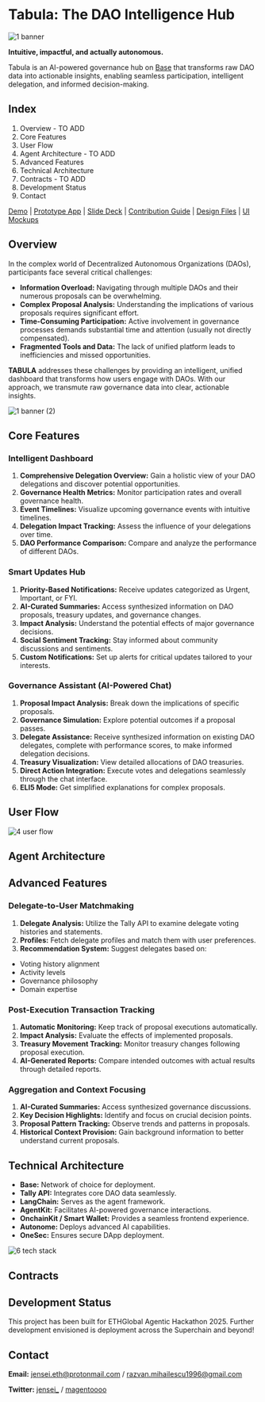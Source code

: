 # Tabula: The DAO Intelligence Hub

![1  banner](https://github.com/user-attachments/assets/ea8943e6-863d-4146-8309-da0640702959)


**Intuitive, impactful, and actually autonomous.**

Tabula is an AI-powered governance hub on [Base](https://www.base.org/) that transforms raw DAO data into actionable insights, enabling seamless participation, intelligent delegation, and informed decision-making.

## Index

1. Overview - TO ADD
2. Core Features
3. User Flow
4. Agent Architecture - TO ADD
5. Advanced Features
6. Technical Architecture
7. Contracts - TO ADD
8. Development Status
9. Contact

[Demo]() | [Prototype App]() | [Slide Deck]() | [Contribution Guide]() | [Design Files]() | [UI Mockups]()

## Overview

In the complex world of Decentralized Autonomous Organizations (DAOs), participants face several critical challenges:

- **Information Overload:** Navigating through multiple DAOs and their numerous proposals can be overwhelming.
- **Complex Proposal Analysis:** Understanding the implications of various proposals requires significant effort.
- **Time-Consuming Participation:** Active involvement in governance processes demands substantial time and attention (usually not directly compensated).
- **Fragmented Tools and Data:** The lack of unified platform leads to inefficiencies and missed opportunities.

**TABULA** addresses these challenges by providing an intelligent, unified dashboard that transforms how users engage with DAOs. With our approach, we transmute raw governance data into clear, actionable insights.

![1  banner (2)](https://github.com/user-attachments/assets/8e2beb15-be4e-4611-ad94-297c2ae27b36)

## Core Features

### Intelligent Dashboard

1. **Comprehensive Delegation Overview:** Gain a holistic view of your DAO delegations and discover potential opportunities.
2. **Governance Health Metrics:** Monitor participation rates and overall governance health.
3. **Event Timelines:** Visualize upcoming governance events with intuitive timelines.
4. **Delegation Impact Tracking:** Assess the influence of your delegations over time.
5. **DAO Performance Comparison:** Compare and analyze the performance of different DAOs.

### Smart Updates Hub

1. **Priority-Based Notifications:** Receive updates categorized as Urgent, Important, or FYI.
2. **AI-Curated Summaries:** Access synthesized information on DAO proposals, treasury updates, and governance changes.
3. **Impact Analysis:** Understand the potential effects of major governance decisions.
4. **Social Sentiment Tracking:** Stay informed about community discussions and sentiments.
5. **Custom Notifications:** Set up alerts for critical updates tailored to your interests.

### Governance Assistant (AI-Powered Chat)

1. **Proposal Impact Analysis:** Break down the implications of specific proposals.
2. **Governance Simulation:** Explore potential outcomes if a proposal passes.
3. **Delegate Assistance:** Receive synthesized information on existing DAO delegates, complete with performance scores, to make informed delegation decisions.
4. **Treasury Visualization:** View detailed allocations of DAO treasuries.
5. **Direct Action Integration:** Execute votes and delegations seamlessly through the chat interface.
6. **ELI5 Mode:** Get simplified explanations for complex proposals.

## User Flow

![4  user flow](https://github.com/user-attachments/assets/e626737f-5ccc-4e5b-91b1-5d4165f5f303)

## Agent Architecture



## Advanced Features

### Delegate-to-User Matchmaking

1. **Delegate Analysis:** Utilize the Tally API to examine delegate voting histories and statements.
2. **Profiles:** Fetch delegate profiles and match them with user preferences.
3. **Recommendation System:** Suggest delegates based on:
  - Voting history alignment
  - Activity levels
  - Governance philosophy
  - Domain expertise

### Post-Execution Transaction Tracking

1. **Automatic Monitoring:** Keep track of proposal executions automatically.
2. **Impact Analysis:** Evaluate the effects of implemented proposals.
3. **Treasury Movement Tracking:** Monitor treasury changes following proposal execution.
4. **AI-Generated Reports:** Compare intended outcomes with actual results through detailed reports.

### Aggregation and Context Focusing

1. **AI-Curated Summaries:** Access synthesized governance discussions.
2. **Key Decision Highlights:** Identify and focus on crucial decision points.
3. **Proposal Pattern Tracking:** Observe trends and patterns in proposals.
4. **Historical Context Provision:** Gain background information to better understand current proposals.

## Technical Architecture

- **Base:** Network of choice for deployment.
- **Tally API:** Integrates core DAO data seamlessly.
- **LangChain:** Serves as the agent framework.
- **AgentKit:** Facilitates AI-powered governance interactions.
- **OnchainKit / Smart Wallet:** Provides a seamless frontend experience.
- **Autonome:** Deploys advanced AI capabilities.
- **OneSec:** Ensures secure DApp deployment.

![6  tech stack](https://github.com/user-attachments/assets/e50373fc-6c27-4091-acbe-10f5c53b28b1)

## Contracts



## Development Status

This project has been built for ETHGlobal Agentic Hackathon 2025.
Further development envisioned is deployment across the Superchain and beyond!

## Contact

**Email:** jensei.eth@protonmail.com / razvan.mihailescu1996@gmail.com

**Twitter:** [jensei_](https://x.com/jensei_) / [magentoooo](https://x.com/magentoooo)

